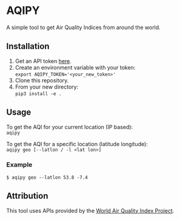 # AQIPY  

A simple tool to get Air Quality Indices from around the world.

## Installation    
1. Get an API token [here](https://aqicn.org/data-platform/token/#/).    
1. Create an environment variable with your token:    
`export AQIPY_TOKEN='<your_new_token>'`    
1. Clone this repository.
1. From your new directory:    
`pip3 install -e .`

## Usage
To get the AQI for your current location (IP based):    
`aqipy`

To get the AQI for a specific location (latitude longitude):    
`aqipy geo [--latlon / -l <lat lon>]`   

### Example
`$ aqipy geo --latlon 53.8 -7.4`

## Attribution     
This tool uses APIs provided by the [World Air Quality Index Project](http://waqi.info/).   
